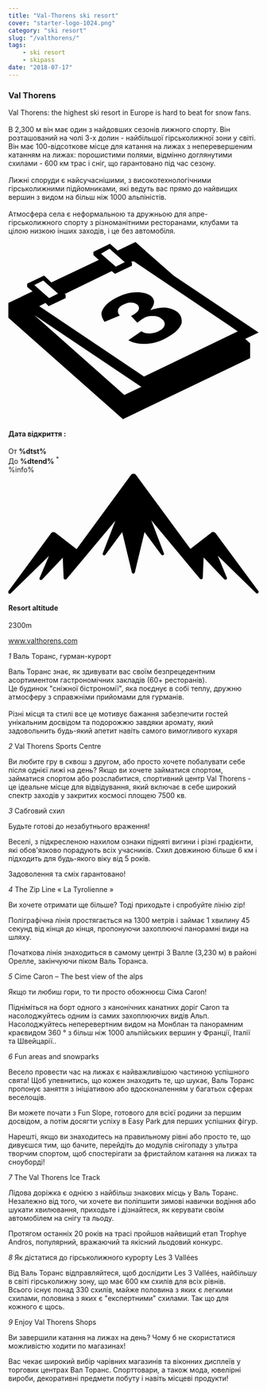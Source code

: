 ```yaml
---
title: "Val-Thorens ski resort"
cover: "starter-logo-1024.png"
category: "ski resort"
slug: "/valthorens/"
tags:
    - ski resort
    - skipass
date: "2018-07-17"
---
```


<div class="edito-wrapper station">
<div class="banner-station">
<div class="banner-station-logo">
<imgtest data="val-thorens.png" directory="post" alt="Val Thorens"></imgtest>
</div>
</div>
<h3 class="main-title-1 h-margin-bottom-0">Val Thorens</h1>

<div class="rich-text">
<p>Val Thorens: the highest ski resort in Europe is hard to beat for snow fans.<br/>
<br/>
В 2,300 м він має один з найдовших сезонів лижного спорту. Він розташований на чолі 3-х долин - найбільшої гірськолижної зони у світі. Він має 100-відсоткове місце для катання на лижах з неперевершеним катанням на лижах: порошистими полями, відмінно доглянутими схилами - 600 км трас і сніг, що гарантовано під час сезону.<br/>
<br/>
Лижні споруди є найсучаснішими, з високотехнологічними гірськолижними підйомниками, які ведуть вас прямо до найвищих вершин з видом на більш ніж 1000 альпіністів.<br/>
<br/> Атмосфера села є неформальною та дружньою для апре-гірськолижного спорту з різноманітними ресторанами, клубами та цілою низкою інших заходів, і це без автомобіля.</p>
</div>
<div class="grid center">
<div class="col-6">
<i class="icon icon-date icon-55">
<svg xmlns="http://www.w3.org/2000/svg" viewBox="0 0 55.9 39.6"><path d="M37.6 15.5c-.7-.5-1.6-.8-2.6-.9-1.1 0-2.2.2-3.3.6 1.1-1.4 1.1-2.4.1-3.2-.7-.5-1.7-.8-3.1-.8-1.6 0-3.3.5-4.9 1.4-.9.5-1.7 1.1-2.2 1.7-.5.6-.8 1.2-.8 1.7s.2 1.1.7 1.8l3.4-1.4c-.4-.4-.5-.8-.4-1.3.1-.4.5-.8 1.1-1.1.6-.3 1.1-.5 1.7-.5.6 0 1 .1 1.4.4.4.3.6.7.4 1.2-.2.5-.8.9-1.7 1.4l1.4 1.5c.5-.4.9-.7 1.4-1 .6-.4 1.3-.5 2.1-.5s1.4.2 1.9.6c.6.4.8.9.7 1.4-.1.5-.5 1-1.2 1.3-.6.4-1.3.5-2 .6-.7 0-1.4-.1-2-.5l-2.9 2c1.1.6 2.5.9 4.1.8 1.6-.1 3.2-.6 4.7-1.5 1.6-.9 2.7-1.9 3.1-3.1.1-.9-.1-1.9-1.1-2.6z"></path><path d="M52.9 21.6l3-1.4-19-12.7L28.4 0l-4 1.9L22.7.4 19 2.2v.7L20.2 4 9.6 9 8 7.5 4.2 9.3v.7l1.2 1L0 13.6v3.3l25.6 22.6L54 25.9v-3.3l-1.1-1zM22.6 1.5l.9.8L26 4.5l-2 1-2.4-2.1-.9-.8 1.9-1.1zM7.8 8.6l.9.8 2.4 2.1-2 1-2.4-2.1-.9-.8 2-1zm18.1 25.5L5.8 16.3l23.9 16-3.8 1.8zM51.1 20L30.3 30 6.9 14.3l1.4-.7.7.7 3.8-1.8v-.7l-.2-.2 10.5-5.1.7.6 3.8-1.8v-.7l-.2-.2.6-.1 21.6 14.5 1.7 1.2h-.2z"></path></svg></i>
<h4 class="main-title-3 h-uppercase center h-fz-16">Дата відкриття :</h4>
   <div class="opening-dates">
                     От <strong>%dtst%</strong> <br/>
                     До <strong>%dtend%</strong> <sup className="blue">*</sup>
     </div>
     %info%
</div>
<div class="col-6">
<i class="icon icon-mountain icon-55">
<svg xmlns="http://www.w3.org/2000/svg" viewBox="0 0 85.1 40.7"><path d="M23.2 25.6L41.7.4c.2-.3.5-.4.9-.4.3 0 .6.1.8.4l18.5 25.1L69 20c.2-.2.5-.3.8-.2.3 0 .5.2.7.4L85 39.8c.2.2.1.5-.1.7-.2.2-.5.2-.7 0l-13-12.7 3.1 7.5c.1.2 0 .5-.2.6-.2.1-.5.1-.7-.1l-7-7.4-.3 6.9c0 .2-.1.4-.4.5-.2.1-.4 0-.6-.2L48.6 15.8 52.9 27c.1.2 0 .5-.2.6-.2.1-.5.1-.7-.1l-5.7-7.7L43 33.5c-.1.2-.3.4-.5.4s-.4-.2-.5-.4l-3.3-13.7-5.7 7.7c-.2.2-.4.3-.7.1-.2-.1-.3-.4-.2-.6l4.3-11.1-16.6 19.8c-.1.2-.4.2-.6.2-.2-.1-.3-.2-.4-.5l-.3-6.9-7 7.4c-.2.2-.5.2-.7.1-.2-.1-.3-.4-.2-.6l3.2-7.5-13 12.7c-.2.2-.5.2-.7 0-.2-.2-.2-.5-.1-.7l14.5-19.7c.2-.2.4-.4.7-.4.3 0 .6 0 .8.2l7.2 5.6z"></path></svg></i>
<h4 class="main-title-3 h-uppercase center h-fz-16">Resort altitude</h4>
2300m
</div>
</div>

<a rel="nofollow" href="http://www.valthorens.com" class="btn btn-blue" target="_blank">www.valthorens.com</a>

<div class="poi-anchor-title" id="marker_56">
<em>1</em> Валь Торанс, гурман-курорт
</div>

<div class="o-actu fullWidth">
<div class="grid-noGutter-equalHeight_sm-1">
<div class="col">
<imgtest data="vt-gastronomie.jpg" directory="post" alt="Val Thorens, a gourmet resort"></imgtest>
</div>
<div class="col">
<div class="pl2 rich-text">
<p>Валь Торанс знає, як здивувати вас своїм безпрецедентним асортиментом гастрономічних закладів (60+ ресторанів). <br/> Це будинок "сніжної бістрономії", яка поєднує в собі теплу, дружню атмосферу з справжніми прийомами для гурманів.<br/>
<br/>
Різні місця та стилі все це мотивує бажання забезпечити гостей унікальним досвідом та подорожжю завдяки аромату, який задовольнить будь-який апетит навіть самого вимогливого кухаря</p>
</div>
</div>
</div>
</div>

<div class="poi-anchor-title" id="marker_57">
<em>2</em> Val Thorens Sports Centre
</div>

<div class="o-actu fullWidth">
<div class="grid-noGutter-equalHeight_sm-1">
<div class="col">
<imgtest data="vt-centresportif.jpg" directory="post" alt="Val Thorens Sports Centre"></imgtest>
</div>
<div class="col">
<div class="pl2 rich-text">
<p>Ви любите гру в сквош з другом, або просто хочете побалувати себе після однієї лижі на день? Якщо ви хочете займатися спортом, займатися спортом або розслабитися, спортивний центр Val Thorens - це ідеальне місце для відвідування, який включає в себе широкий спектр заходів у закритих космосі площею 7500 кв.</p>
</div>
</div>
</div>
</div>

<div class="poi-anchor-title" id="marker_58">
<em>3</em> Сабговий схил
</div>

<div class="o-actu fullWidth">
<div class="grid-noGutter-equalHeight_sm-1">
<div class="col">
<imgtest data="vt-luge.jpg" directory="post" alt="Сабговий схил"></imgtest>
</div>
<div class="col">
<div class="pl2 rich-text">
<p>Будьте готові до незабутнього враження!</p>

<p>Веселі, з підкресленою нахилом ознаки підняті вигини і різні градієнти, які обов'язково порадують всіх учасників. Схил довжиною більше 6 км і підходить для будь-якого віку від 5 років.</p>

<p>Задоволення та сміх гарантовано!</p>
</div>
</div>
</div>
</div>

<div class="poi-anchor-title" id="marker_59">
<em>4</em> The Zip Line « La Tyrolienne »
</div>

<div class="o-actu fullWidth">
<div class="grid-noGutter-equalHeight_sm-1">
<div class="col">
<imgtest data="vt-tyrolienne.jpg" directory="post" alt="The Zip Line « La Tyrolienne »"></imgtest>
</div>
<div class="col">
<div class="pl2 rich-text">
<p>Ви хочете отримати ще більше? Тоді приходьте і спробуйте лінію zip!</p>

<p>Поліграфічна лінія простягається на 1300 метрів і займає 1 хвилину 45 секунд від кінця до кінця, пропонуючи захоплюючі панорамні види на шляху.</p>

<p>Початкова лінія знаходиться в самому центрі 3 Валле (3,230 м) в районі Орелле, закінчуючи піком Валь Торанса.</p>
</div>
</div>
</div>
</div>

<div class="poi-anchor-title" id="marker_60">
<em>5</em> Cime Caron – The best view of the alps
</div>

<div class="o-actu fullWidth">
<div class="grid-noGutter-equalHeight_sm-1">
<div class="col">
<imgtest data="vt-cimecaron.jpg" directory="post" alt="Cime Caron – The best view of the alps"></imgtest>
</div>
<div class="col">
<div class="pl2 rich-text">
<p>Якщо ти любиш гори, то ти просто обожнюєш Ciма Caron!</p>
<p>Підніміться на борт одного з канонічних канатних доріг Caron та насолоджуйтесь одним із самих захоплюючих видів Альп. Насолоджуйтесь неперевертним видом на Монблан та панорамним краєвидом 360 ° з більш ніж 1000 альпійських вершин у Франції, Італії та Швейцарії..</p>
</div>
</div>
</div>
</div>

<div class="poi-anchor-title" id="marker_61">
<em>6</em> Fun areas and snowparks
</div>

<div class="o-actu fullWidth">
<div class="grid-noGutter-equalHeight_sm-1">
<div class="col">
<imgtest data="vt-espaceludiques.jpg" directory="post" alt="Fun areas and snowparks"></imgtest>
</div>
<div class="col">
<div class="pl2 rich-text">
<p>Весело провести час на лижах є найважливішою частиною успішного свята! Щоб упевнитись, що кожен знаходить те, що шукає, Валь Торанс пропонує заняття з ініціативою або вдосконаленням у багатьох сферах веселощів. </p>
<p> Ви можете почати з Fun Slope, готового для всієї родини за першим досвідом, а потім досягти успіху в Easy Park для перших успішних фігур.</p>
<p> Нарешті, якщо ви знаходитесь на правильному рівні або просто те, що дивуєшся тим, що бачите, перейдіть до модулів снігопаду з ультра творчим спортом, щоб спостерігати за фристайлом катання на лижах та сноуборді!</p></div>
</div>
</div>
</div>

<div class="poi-anchor-title" id="marker_62">
<em>7</em> The Val Thorens Ice Track
</div>

<div class="o-actu fullWidth">
<div class="grid-noGutter-equalHeight_sm-1">
<div class="col">
<imgtest data="vt-circuitdeglace.jpg" directory="post" alt="The Val Thorens Ice Track"></imgtest>
</div>
<div class="col">
<div class="pl2 rich-text">
<p>Лідова доріжка є однією з найбільш знакових місць у Валь Торанс. Незалежно від того, чи хочете ви поліпшити зимові навички водіння або шукати хвилювання, приходьте і дізнайтеся, як керувати своїм автомобілем на снігу та льоду. </p><p> Протягом останніх 20 років на трасі пройшов найвищий етап Trophye Andros, популярний, вражаючий та якісний льодовий конкурс.</p>
</div>
</div>
</div>
</div>

<div class="poi-anchor-title" id="marker_63">
<em>8</em> Як дістатися до гірськолижного курорту Les 3 Vallées
</div>

<div class="o-actu fullWidth">
<div class="grid-noGutter-equalHeight_sm-1">
<div class="col">
<imgtest data="vt-3vallees.jpg" directory="post" alt="Як дістатися до гірськолижного курорту Les 3 Vallées"></imgtest>
</div>
<div class="col">
<div class="pl2 rich-text">
<p>Від Валь Торанс відправляйтеся, щоб дослідити Les 3 Vallées, найбільшу в світі гірськолижну зону, що має 600 км схилів для всіх рівнів. <br/>
   Всього існує понад 330 схилів, майже половина з яких є легкими схилами, половина з яких є "експертними" схилами. Так що для кожного є щось.</p>
</div>
</div>
</div>
</div>

<div class="poi-anchor-title" id="marker_64">
<em>9</em> Enjoy Val Thorens Shops
</div>

<div class="o-actu fullWidth">
<div class="grid-noGutter-equalHeight_sm-1">
<div class="col">
<imgtest data="vt-shopping.jpg" directory="post" alt="Enjoy Val Thorens Shops"></imgtest>
</div>
<div class="col">
<div class="pl2 rich-text">
<p>Ви завершили катання на лижах на день? Чому б не скористатися можливістю ходити по магазинах!</p>

<p>Вас чекає широкий вибір чарівних магазинів та віконних дисплеїв у торгових центрах Вал Торанс. Спорттовари, а також мода, ювелірні вироби, декоративні предмети побуту і навіть місцеві продукти!</p>
</div>
</div>
</div>
</div>
</div></div>